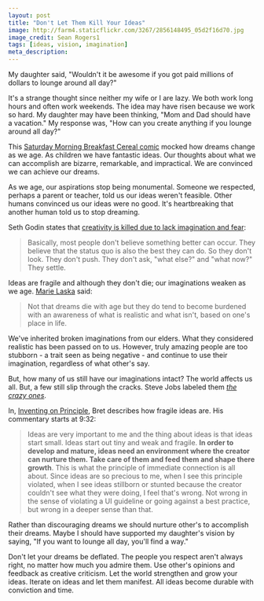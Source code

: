 ```yaml
---
layout: post
title: "Don't Let Them Kill Your Ideas"
image: http://farm4.staticflickr.com/3267/2856148495_05d2f16d70.jpg
image_credit: Sean Rogers1
tags: [ideas, vision, imagination]
meta_description: 
---
```

My daughter said, "Wouldn't it be awesome if you got paid millions of dollars to lounge around all day?"

It's a strange thought since neither my wife or I are lazy. We both work long hours and often work weekends. The idea may have risen because we work so hard. My daughter may have been thinking, "Mom and Dad should have a vacation." My response was, "How can you create anything if you lounge around all day?"

This [Saturday Morning Breakfast Cereal comic][1] mocked how dreams change as we age. As children we have fantastic ideas. Our thoughts about what we can accomplish are bizarre, remarkable, and impractical. We are convinced we can achieve our dreams. 

As we age, our aspirations stop being monumental. Someone we respected, perhaps a parent or teacher, told us our ideas weren't feasible. Other humans convinced us our ideas were no good. It's heartbreaking that another human told us to stop dreaming.

Seth Godin states that [creativity is killed due to lack imagination and fear][4]:

> Basically, most people don't believe something better can occur. They believe that the status quo is also the best they can do. So they don't look. They don't push. They don't ask, "what else?" and "what now?" They settle.

Ideas are fragile and although they don't die; our imaginations weaken as we age. [Marie Laska][2] said:

> Not that dreams die with age but they do tend to become burdened with an awareness of what is realistic and what isn't, based on one's place in life. 

We've inherited broken imaginations from our elders. What they considered realistic has been passed on to us. However, truly amazing people are too stubborn - a trait seen as being negative - and continue to use their imagination, regardless of what other's say.

But, how many of us still have our imaginations intact? The world affects us all. But, a few still slip through the cracks. Steve Jobs labeled them _[the crazy ones][5]_.

In, [Inventing on Principle][3], Bret describes how fragile ideas are. His commentary starts at 9:32:

> Ideas are very important to me and the thing about ideas is that ideas start small. Ideas start out tiny and weak and fragile. __In order to develop and mature, ideas need an environment where the creator can nurture them. Take care of them and feed them and shape there growth__. This is what the principle of immediate connection is all about. Since ideas are so precious to me, when I see this principle violated, when I see ideas stillborn or stunted because the creator couldn't see what they were doing, I feel that's wrong. Not wrong in the sense of violating a UI guideline or going against a best practice, but wrong in a deeper sense than that.

Rather than discouraging dreams we should nurture other's to accomplish their dreams. Maybe I should have supported my daughter's vision by saying, "If you want to lounge all day, you'll find a way."

Don't let your dreams be deflated. The people you respect aren't always right, no matter how much you admire them. Use other's opinions and feedback as creative criticism. Let the world strengthen and grow your ideas. Iterate on ideas and let them manifest. All ideas become durable with conviction and time.

[1]: http://www.smbc-comics.com/index.php?db=comics&id=2825#comic
[2]: http://www.thehumanityinme.com/1/post/2012/12/antoine-is-the-man.html
[3]: http://vimeo.com/36579366
[4]: http://sethgodin.typepad.com/seths_blog/2006/10/the_two_things_.html
[5]: http://www.youtube.com/watch?v=8rwsuXHA7RA

